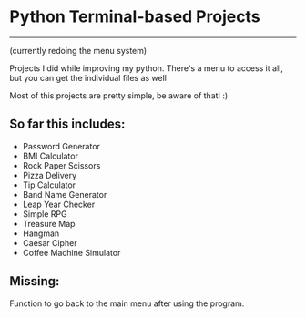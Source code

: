 # Python Terminal-based Projects
---
(currently redoing the menu system)


Projects I did while improving my python.
There's a menu to access it all, but you can get the individual files as well

Most of this projects are pretty simple, be aware of that! :)

## So far this includes:

- Password Generator
- BMI Calculator
- Rock Paper Scissors
- Pizza Delivery 
- Tip Calculator
- Band Name Generator 
- Leap Year Checker 
- Simple RPG
- Treasure Map
- Hangman
- Caesar Cipher
- Coffee Machine Simulator


## Missing: 
Function to go back to the main menu after using the program.
